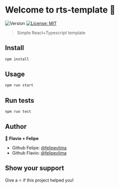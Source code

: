 # Welcome to rts-template 👋
![Version](https://img.shields.io/badge/version-1.0.0-blue.svg?cacheSeconds=2592000)
[![License: MIT](https://img.shields.io/badge/License-MIT-yellow.svg)](#)

> Simple React+Typescript template

## Install

```sh
npm install
```

## Usage

```sh
npm run start
```

## Run tests

```sh
npm run test
```

## Author

👤 **Flavio + Felipe**

* Github Felipe: [@felipevlima](https://github.com/felipevlima)
* Github Flavio: [@felipevlima](https://github.com/felipevlima)

## Show your support

Give a ⭐️ if this project helped you!

